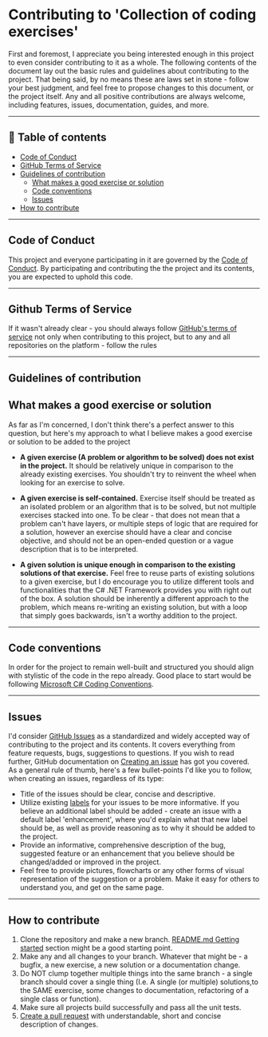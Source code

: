 # Contributing to 'Collection of coding exercises'

First and foremost, I appreciate you being interested enough in this project to even consider contributing to it as a whole. The following contents of the document lay out the basic rules and guidelines about contributing to the project. That being said, by no means these are laws set in stone - follow your best judgment, and feel free to propose changes to this document, or the project itself. Any and all positive contributions are always welcome, including features, issues, documentation, guides, and more.

---

## 📄 Table of contents

* [Code of Conduct](#code-of-conduct)
* [GitHub Terms of Service](#github-terms-of-service)
* [Guidelines of contribution](#guidelines-of-contribution)
    * [What makes a good exercise or solution](#what-makes-a-good-exercise-or-solution)
    * [Code conventions](#code-conventions)
    * [Issues](#issues)
* [How to contribute](#how-to-contribute)

---

## Code of Conduct
This project and everyone participating in it are governed by the [Code of Conduct](CODE_OF_CONDUCT.md). By participating and contributing the the project and its contents, you are expected to uphold this code.

---

## Github Terms of Service
If it wasn't already clear - you should always follow [GitHub's terms of service](https://docs.github.com/en/site-policy/github-terms/github-terms-of-service) not only when contributing to this project, but to any and all repositories on the platform - follow the rules

---

## Guidelines of contribution

## What makes a good exercise or solution
As far as I'm concerned, I don't think there's a perfect answer to this question, but here's my approach to what I believe makes a good exercise or solution to be added to the project

* <b>A given exercise (A problem or algorithm to be solved) does not exist in the project.</b> It should be relatively unique in comparison to the already existing exercises. You shouldn't try to reinvent the wheel when looking for an exercise to solve.

* <b>A given exercise is self-contained.</b> Exercise itself should be treated as an isolated problem or an algorithm that is to be solved, but not multiple exercises stacked into one. To be clear - that does not mean that a problem can't have layers, or multiple steps of logic that are required for a solution, however an exercise should have a clear and concise objective, and should not be an open-ended question or a vague description that is to be interpreted.

* <b>A given solution is unique enough in comparison to the existing solutions of that exercise.</b> Feel free to reuse parts of existing solutions to a given exercise, but I do encourage you to utilize different tools and functionalities that the C# .NET Framework provides you with right out of the box. A solution should be inherently a different approach to the problem, which means re-writing an existing solution, but with a loop that simply goes backwards, isn't a worthy addition to the project.

---

## Code conventions
In order for the project to remain well-built and structured you should align with stylistic of the code in the repo already. Good place to start would be following [Microsoft C# Coding Conventions](https://learn.microsoft.com/en-us/dotnet/csharp/fundamentals/coding-style/coding-conventions).

---

## Issues
I'd consider [GitHub Issues](https://docs.github.com/en/issues/tracking-your-work-with-issues/about-issues) as a standardized and widely accepted way of contributing to the project and its contents. It covers everything from feature requests, bugs, suggestions to questions. If you wish to read further, GitHub documentation on [Creating an issue](https://docs.github.com/en/issues/tracking-your-work-with-issues/creating-an-issue) has got you covered. As a general rule of thumb, here's a few bullet-points I'd like you to follow, when creating an issues, regardless of its type:
* Title of the issues should be clear, concise and descriptive.
* Utilize existing [labels](https://docs.github.com/en/issues/using-labels-and-milestones-to-track-work/managing-labels) for your issues to be more informative. If you believe an additional label should be added - create an issue with a default label 'enhancement', where you'd explain what that new label should be, as well as provide reasoning as to why it should be added to the project.
* Provide an informative, comprehensive description of the bug, suggested feature or an enhancement that you believe should be changed/added or improved in the project.
* Feel free to provide pictures, flowcharts or any other forms of visual representation of the suggestion or a problem. Make it easy for others to understand you, and get on the same page.

---

## How to contribute
1. Clone the repository and make a new branch. [README.md Getting started](README.md) section might be a good starting point.
2. Make any and all changes to your branch. Whatever that might be - a bugfix, a new exercise, a new solution or a documentation change.
3. Do NOT clump together multiple things into the same branch - a single branch should cover a single thing (I.e. A single (or multiple) solutions,to the SAME exercise, some changes to documentation, refactoring of a single class or function).
4. Make sure all projects build successfully and pass all the unit tests.
5. [Create a pull request](https://docs.github.com/en/pull-requests/collaborating-with-pull-requests/proposing-changes-to-your-work-with-pull-requests/creating-a-pull-request) with understandable, short and concise description of changes.